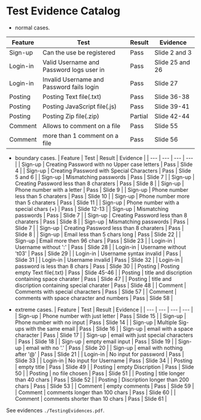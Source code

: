 # Test Evidence Catalog

- normal cases.

| Feature | Test | Result | Evidence |
| ------- | --------------------------- | ---- | ------------- |
| Sign-up | Can the use be registered | Pass | Slide 2 and 3 |
| Login-in | Valid Username and Password logs user in | Pass | Slide 25 and 26 |
| Login-in | Invalid Username and Password fails login | Pass | Slide 27 |
| Posting | Posting Text file(.txt) | Pass | Slide 36-38 |
| Posting | Posting JavaScript file(.js) | Pass | Slide 39-41 |
| Posting | Posting Zip file(.zip) | Partial | Slide 42-44 |
| Comment | Allows to comment on a file | Pass | Slide 55 |
| Comment | more than 1 comment on a file | Pass | Slide 56 |

- boundary cases.
| Feature | Test | Result | Evidence |
| --- | --- | --- | --- |
| Sign-up | Creating Password with no Upper case letters | Pass | Slide 4 |
| Sign-up | Creating Password with Special Characters | Pass | Slide 5 and 6 |
| Sign-up | Mismatching passwords | Pass | Slide 7 |
| Sign-up | Creating Password less than 8 charaters | Pass | Slide 8 |
| Sign-up | Phone number with a letter | Pass | Slide 9 |
| Sign-up | Phone number less than 5 charaters | Pass | Slide 10 |
| Sign-up | Phone number more than 5 charaters | Pass | Slide 11 |
| Sign-up | Phone number with a special chars (+) | Pass | Slide 12-13 |
| Sign-up | Mismatching passwords | Pass | Slide 7 |
| Sign-up | Creating Password less than 8 charaters | Pass | Slide 8 |
| Sign-up | Mismatching passwords | Pass | Slide 7 |
| Sign-up | Creating Password less than 8 charaters | Pass | Slide 8 |
| Sign-up | Email less than 5 chars long | Pass | Slide 22 |
| Sign-up | Email more then 96 chars | Pass | Slide 23 |
| Login-in | Username without ':' | Pass | Slide 28 |
| Login-in | Username without 't03' | Pass | Slide 29 |
| Login-in | Username syntax invalid | Pass | Slide 31 |
| Login-in | Username invalid | Pass | Slide 32 |
| Login-in | password is less than 8 chars | Pass | Slide 30 |
| Posting | Posting empty Text file(.txt) | Pass | Slide 45-46 |
| Posting | title and discription containing space charater | Pass | Slide 47 |
| Posting | title and discription containing special charater | Pass | Slide 48 |
| Comment | Comments with special characters | Pass | Slide 57 |
| Comment | comments with space character and numbers | Pass | Slide 58 |

- extreme cases.
| Feature | Test | Result | Evidence |
| --- | --- | --- | --- |
| Sign-up | Phone number with just letter | Pass | Slide 15 |
| Sign-up | Phone number with no input | Pass | Slide 14 |
| Sign-up | Multiple Sig-ups with the same email | Pass | Slide 16 |
| Sign-up | email with a space character | Pass | Slide 17 |
| Sign-up | email with just special characters | Pass | Slide 18 |
| Sign-up | empty email input | Pass | Slide 19 |
| Sign-up | email with no '.' | Pass | Slide 20 |
| Sign-up | email with nothing after '@' | Pass | Slide 21 |
| Login-in | No input for password | Pass | Slide 33 |
| Login-in | No input for Username | Pass | Slide 34 |
| Posting | empty title | Pass | Slide 49 |
| Posting | empty Discription | Pass | Slide 50 |
| Posting | no file chosen | Pass | Slide 51 |
| Posting | title longer than 40 chars | Pass | Slide 52 |
| Posting | Discription longer than 200 chars | Pass | Slide 53 |
| Comment | empty comments | Pass | Slide 59 |
| Comment | comments longer than 100 chars | Pass | Slide 60 |
| Comment | comments shorter than 10 chars | Pass | Slide 61 |

See evidences `./TestingEvidences.pdf`.
